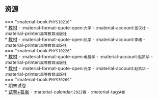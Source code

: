 ## 资源  
=== ":material-book:`PHYS10210`"  
    * [教材](https://api.mir6.com/api/lanzou?url=https://cqu-openlib.lanzout.com/iwdTU23owfxa&down=true) - :material-format-quote-open:`力学` - :material-account:`张汉壮` - :material-printer:`高等教育出版社`  
    * [教材](https://api.mir6.com/api/lanzou?url=https://cqu-openlib.lanzout.com/i66gb23owlve&down=true) - :material-format-quote-open:`热学` - :material-account:`李椿` - :material-printer:`高等教育出版社`  
=== ":material-book:`PHYS10226`"  
    * [教材](https://api.mir6.com/api/lanzou?url=https://cqu-openlib.lanzout.com/ivajB23owo6h&down=true) - :material-format-quote-open:`电磁学` - :material-account:`赵凯华` - :material-printer:`高等教育出版社`  
    * [教材](https://api.mir6.com/api/lanzou?url=https://cqu-openlib.lanzout.com/iv56823ow61e&down=true) - :material-format-quote-open:`光学` - :material-account:`赵凯华` - :material-printer:`高等教育出版社`  
=== ":material-book:`PHYS30209`"  
    * 期末试卷  
        * [试卷+答案](https://api.mir6.com/api/lanzou?url=https://cqu-openlib.lanzout.com/iGhSX26n1dne&down=true) - :material-calendar:`2022春` - :material-tag:`A卷`  
